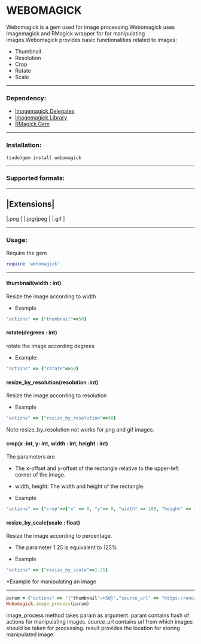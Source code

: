 WEBOMAGICK
================================================
Webomagick is a gem used for image processing.Webomagick uses Imagemagick and RMagick wrapper for  for manipulating images.Webomagick provides basic functionalities related to images:
* Thumbnail
* Resolution
* Crop
* Rotate
* Scale
-------------------------------------
### Dependency:
* [Imagemagick Delegates](http://www.imagemagick.org/download/delegates/)
* [Imagemagick Library](http://www.imagemagick.org/script/install-source.php)
* [RMagick Gem](https://github.com/rmagick/rmagick)

________________________________________________________________________________
### Installation:
```shell
(sudo)gem install webomagick
```
___________________________________
### Supported formats:
------------
|Extensions|
------------
|.png      |
|.jpg/jpeg |
|.gif      |
___________________________________
### Usage:
Require the gem

``` ruby
require 'webomagick'
```
____________________________________________________________________________

#### thumbnail(width : int)
Resize the image according to  width

* Example
``` ruby
"actions" => {"thumbnail"=>50}
```

#### rotate(degrees : int)
rotate the image according degrees 

* Example:
``` ruby
"actions" => {"rotate"=>50}
```
#### resize_by_resolution(resolution :int)
Resize the image according to resolution

* Example

``` ruby
"actions" => {"resize_by_resolution"=>50}
```
Note:resize_by_resolution not works for png and gif images.

#### crop(x :int, y: int, width : int, height : int)
 The parameters are 
* The x-offset and y-offset of the rectangle relative to the upper-left corner of the image.
* width, height:
  The width and height of the rectangle.

* Example
``` ruby
"actions" => {"crop"=>{"x" => 0, "y"=> 0, "width" => 100, "height" => 100}}
```

#### resize_by_scale(scale : float)
Resize the image according to percentage.
* The parameter 1.25 is equivalent to 125%

* Example

``` ruby
"actions" => {"resize_by_scale"=>1.25}
```
*Example for manipulating an image
____________________________________________________________________________
```ruby
param = {"actions" => "{"thumbnail"=>50}","source_url" => "https://encrypted.google.com/images/srpr/logo11w.png","result" => "/home/deepak/test/test.png"}
Webomagick.image_process(param)
```
image_process method takes param as argument.
param contains hash of actions for manipulating images. 
source_url contains url from which images should be taken for processing.
result provides the location for storing manipulated image.